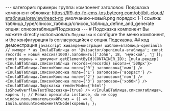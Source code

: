 --- категория: примеры группа: компонент заголовок: Подсказка компонент обложка: https://lf9-dp-fe-cms-tos.byteorg.com/obj/bit-cloud/втаблица/preview/react-по умолчанию-новый.png порядок: 1-1 ссылка: таблица_type/список_таблица/список_таблица_define_and_generate опция: списоктаблица#Подсказка --- # Подсказка компонент Вы можете directly использовать `Подсказка` к configure the меню компонент, и the конфигурация is согласующийся с опция.Подсказка. ## код демонстрация ```javascript живаядемонстрация шаблон=втаблица-openinula // импорт * as InulaВТаблица от '@visactor/openinula-втаблица'; const records = новый массив(1000).заполнить(['John', 18, 'мужской', '🏀']); const корень = документ.getElementById(CONTAINER_ID); Inula.рендер( <InulaВТаблица.списоктаблица records={records} высота={'500px'}> <InulaВТаблица.СписокКолонка поле={'0'} заголовок={'имя'} /> <InulaВТаблица.СписокКолонка поле={'1'} заголовок={'возраст'} /> <InulaВТаблица.СписокКолонка поле={'2'} заголовок={'пол'} /> <InulaВТаблица.СписокКолонка поле={'3'} заголовок={'хобби'} /> <InulaВТаблица.Подсказка renderMode={'html'} isShowOverflowTextПодсказка={true} /> </InulaВТаблица.списоктаблица>, корень ); // Релиз openinula instance, do не copy window.пользовательскийРелиз = () => { Inula.unmountкомпонентAtNode(корень); }; ``` 